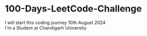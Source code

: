 # 100-Days-LeetCode-Challenge
I will start this coding journey 10th August 2024
<br>
I'm a Student at Chandigarh University
